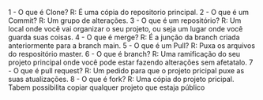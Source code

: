 1 - O que é Clone?
    R: É uma cópia do repositorio principal.
2 - O que é um Commit?
    R: Um grupo de alterações.
3 - O que é um repositório?
    R: Um local onde você vai organizar o seu projeto, ou seja um lugar onde você guarda suas coisas.
4 - O que é merge?
    R: É a junção da branch criada anteriormente para a branch main.
5 - O que é um Pull?
    R: Puxa os arquivos do respositório master.
6 - O que é branch?
    R: Uma ramificação do seu projeto principal onde você pode estar fazendo alterações sem afetatalo.
7 - O que é pull request?
    R: Um pedido para que o projeto pricipal puxe as suas atualizações.
8 - O que é fork?
    R: Uma cópia do projeto pricipal. Tabem possibilita copiar qualquer projeto que estaja público                        